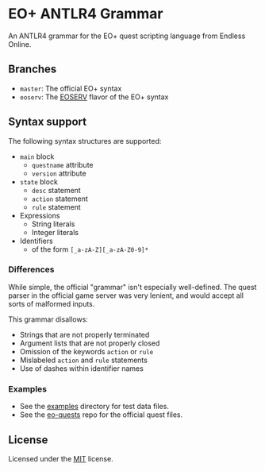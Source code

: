 # EO+ ANTLR4 Grammar

An ANTLR4 grammar for the EO+ quest scripting language from Endless Online.

## Branches

- `master`: The official EO+ syntax
- `eoserv`: The [EOSERV](https://eoserv.net) flavor of the EO+ syntax

## Syntax support

The following syntax structures are supported:

- `main` block
  - `questname` attribute
  - `version` attribute
- `state` block
  - `desc` statement
  - `action` statement
  - `rule` statement
- Expressions
  - String literals
  - Integer literals
- Identifiers
  - of the form `[_a-zA-Z][_a-zA-Z0-9]*`

### Differences

While simple, the official "grammar" isn't especially well-defined.
The quest parser in the official game server was very lenient, and would accept all sorts of
malformed inputs.

This grammar disallows:

- Strings that are not properly terminated
- Argument lists that are not properly closed
- Omission of the keywords `action` or `rule`
- Mislabeled `action` and `rule` statements
- Use of dashes within identifier names

### Examples

- See the [examples](examples) directory for test data files.
- See the [eo-quests](https://github.com/Cirras/eo-quests) repo for the official quest files.

## License

Licensed under the [MIT](LICENSE) license.